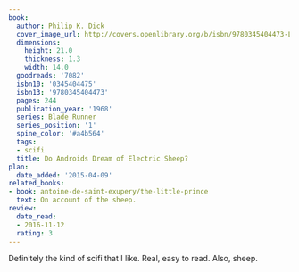 ```yaml
---
book:
  author: Philip K. Dick
  cover_image_url: http://covers.openlibrary.org/b/isbn/9780345404473-L.jpg
  dimensions:
    height: 21.0
    thickness: 1.3
    width: 14.0
  goodreads: '7082'
  isbn10: '0345404475'
  isbn13: '9780345404473'
  pages: 244
  publication_year: '1968'
  series: Blade Runner
  series_position: '1'
  spine_color: '#a4b564'
  tags:
  - scifi
  title: Do Androids Dream of Electric Sheep?
plan:
  date_added: '2015-04-09'
related_books:
- book: antoine-de-saint-exupery/the-little-prince
  text: On account of the sheep.
review:
  date_read:
  - 2016-11-12
  rating: 3
---
```


Definitely the kind of scifi that I like. Real, easy to read. Also, sheep.
